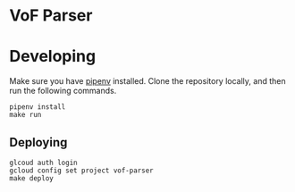 # VoF Parser

# Developing

Make sure you have [pipenv](https://docs.pipenv.org/install/) installed. Clone the repository locally, and then run the following commands.

```
pipenv install
make run
```

## Deploying


```
glcoud auth login
gcloud config set project vof-parser
make deploy
```
